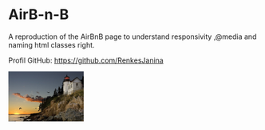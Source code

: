 # AirB-n-B

A reproduction of the AirBnB page to understand responsivity ,@media and naming html classes right. 

Profil GitHub: https://github.com/RenkesJanina

<img src="./photos/lighthouse.jpg" style="width:30%;">


